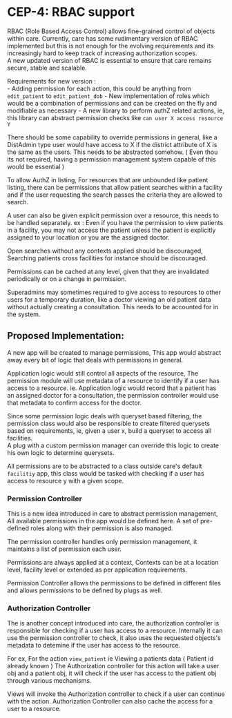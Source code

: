 # CEP-4: RBAC support

RBAC (Role Based Access Control) allows fine-grained control of objects within care. Currently, care has some rudimentary 
version of RBAC implemented but this is not enough for the evolving requirements and its increasingly hard to keep track of 
increasing authorization scopes.  
A new updated version of RBAC is essential to ensure that care remains secure, stable and scalable.  

Requirements for new version :  
    - Adding permission for each action, this could be anything from `edit_patient` to `edit_patient_dob` 
    - New implementation of roles which would be a combination of permissions and can be created on the fly and modifiable as necessary
    - A new library to perform authZ related actions, ie, this library can abstract permission checks like `can user X access resource Y`  

There should be some capability to override permissions in general, like a DistAdmin type user would have access to X if the district attribute of X is the same as the users. 
This needs to be abstracted somehow. ( Even thou its not required, having a permission management system capable of this would be essential )

To allow AuthZ in listing, For resources that are unbounded like patient listing, there can be permissions that allow patient searches within a facility 
and if the user requesting the search passes the criteria they are allowed to search.

A user can also be given explicit permission over a resource, this needs to be handled separately. ex : Even if you have the permission to view patients in a facility, 
you may not access the patient unless the patient is explicitly assigned to your location or you are the assigned doctor.

Open searches without any contexts applied should be discouraged, Searching patients cross facilities for instance should be discouraged.

Permissions can be cached at any level, given that they are invalidated periodically or on a change in permission.

Superadmins may sometimes required to give access to resources to other users for a temporary duration, like a doctor viewing an old patient data without actually creating a consultation.
This needs to be accounted for in the system.

## Proposed Implementation:

A new app will be created to manage permissions, This app would abstract away every bit of logic that deals with permissions in general.
    
Application logic would still control all aspects of the resource, The permission module will use metadata of a resource to identify if a user has access to a resource.
ie. Application logic would record that a patient has an assigned doctor for a consultation, the permission controller would use that metadata to confirm access for the doctor.

Since some permission logic deals with queryset based filtering, the permission class would also be responsible to create filtered querysets based on requirements, 
ie, given a user x, build a queryset to access all facilities.  
A plug with a custom permission manager can override this logic to create his own logic to determine querysets.  

All permissions are to be abstracted to a class outside care's default `facilitiy` app, this class would be tasked with checking if a user has access to resource y with a given scope.

### Permission Controller
    
This is a new idea introduced in care to abstract permission management, All available permissions in the app would be defined here.
A set of pre-defined roles along with their permission is also managed. 

The permission controller handles only permission management, it maintains a list of permission each user. 

Permissions are always applied at a context, Contexts can be at a location level, facility level or extended as per application requirements.

Permission Controller allows the permissions to be defined in different files and allows permissions to be defined by plugs as well.

### Authorization Controller

The is another concept introduced into care, the authorization controller is responsible for checking if a user has access to a resource.
Internally it can use the permission controller to check, it also uses the requested objects's metadata to detemine if the user has access to the resource. 

For ex, For the action `view_patient` ie Viewing a patients data ( Patient id already known )
The Authorization controller for this action will take a user obj and a patient obj, it will check if the user has access to the patient obj through various mechanisms.

Views will invoke the Authorization controller to check if a user can continue with the action. Authorization Controller can also cache the access for a user to a resource.
